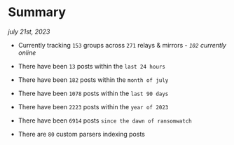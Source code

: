 
# Summary
_july 21st, 2023_

- Currently tracking `153` groups across `271` relays & mirrors - _`102` currently online_

- There have been `13` posts within the `last 24 hours`

- There have been `182` posts within the `month of july`

- There have been `1078` posts within the `last 90 days`

- There have been `2223` posts within the `year of 2023`

- There have been `6914` posts `since the dawn of ransomwatch`

- There are `80` custom parsers indexing posts
